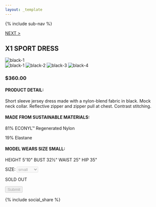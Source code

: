 ```yaml
---
layout: _template
---
```

{% include sub-nav %}

<div>
	<a href="../white">NEXT ></a>
</div>

## X1 SPORT DRESS

<img src="" alt="black-1">

<div>
	<img src="" alt="black-1">
	<img src="" alt="black-2">
	<img src="" alt="black-3">
	<img src="" alt="black-4">
</div>

### $360.00

#### PRODUCT DETAIL:

Short sleeve jersey dress made with a nylon-blend fabric in black. Mock neck collar. Reflective zipper and zipper pull at chest. Contrast stitching.

#### MADE FROM SUSTAINABLE MATERIALS:

81% ECONYL™ Regenerated Nylon

19% Elastane

#### MODEL WEARS SIZE SMALL:

HEIGHT 5'10" BUST 32½" WAIST 25" HIP 35"

<form action="" disable>
	<label for="size">SIZE:</label>
	<select disabled>
		<option value="small">small</option>
		<option value="medium">medium</option>
		<option value="large">large</option>
	</select>
	<p>SOLD OUT</p>
	<input type="submit" disabled>
</form>

{% include social_share %}